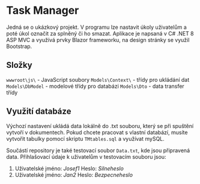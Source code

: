 # Task Manager
Jedná se o ukázkový projekt. V programu lze nastavit úkoly uživatelům a poté úkol označit za splněný či ho smazat.
Aplikace je napsaná v C# .NET 8 ASP MVC a využívá prvky Blazor frameworku, na design stránky se využil Bootstrap.
## Složky
`wwwroot\js\` - JavaScript soubory
`Models\Context\` - třídy pro ukládání dat
`Models\DbModel` - modelové třídy pro databázi
`Models\Dto` - data transfer třídy
## Využití databáze
Výchozí nastavení ukládá data lokálně do .txt souboru, který se při spuštění vytvoří v dokumentech. Pokud chcete pracovat s vlastní databází, musíte vytvořit tabulky pomocí skriptu `TMtables.sql` a využívat mySQL.

Součástí repository je také testovací soubor `Data.txt`, kde jsou připravená data.
Přihlašovací údaje k uživatelům v testovacím souboru jsou:
1. Uživatelské jméno: *Josef1* Heslo: *Silneheslo*   
2. Uživatelské jméno: *Jan2* Heslo: *Bezpecneheslo*

